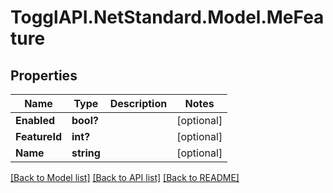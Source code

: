 # TogglAPI.NetStandard.Model.MeFeature
## Properties

Name | Type | Description | Notes
------------ | ------------- | ------------- | -------------
**Enabled** | **bool?** |  | [optional] 
**FeatureId** | **int?** |  | [optional] 
**Name** | **string** |  | [optional] 

[[Back to Model list]](../README.md#documentation-for-models) [[Back to API list]](../README.md#documentation-for-api-endpoints) [[Back to README]](../README.md)

